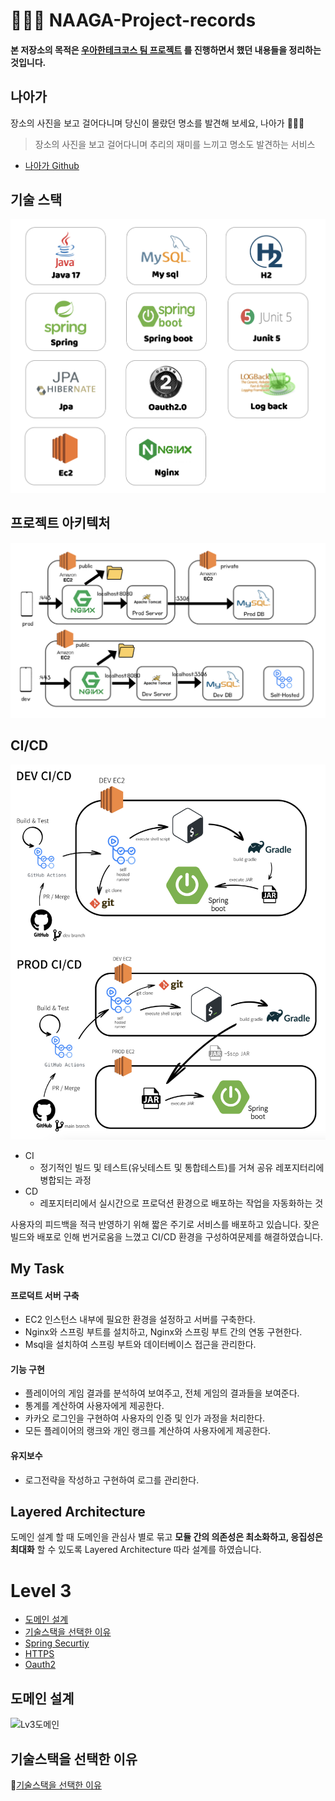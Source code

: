 # 🚶🏻‍♀️ NAAGA-Project-records
#### 본 저장소의 목적은 [우아한테크코스 팀 프로젝트](https://github.com/woowacourse-teams) 를 진행하면서 했던 내용들을 정리하는 것입니다.  

## 나아가 
장소의 사진을 보고 걸어다니며 당신이 몰랐던 명소를 발견해 보세요, 나아가 🚶🏻‍♀️

> 장소의 사진을 보고 걸어다니며 추리의 재미를 느끼고 명소도 발견하는 서비스

- [나아가 Github](https://github.com/woowacourse-teams/2023-naaga)

## 기술 스택
![stack](images/stack.png)

## 프로젝트 아키텍처
![project_architectures](images/project_architectures.png)
## CI/CD
![CICD](images/CICD.png)
- CI
    - 정기적인 빌드 및 테스트(유닛테스트 및 통합테스트)를 거쳐 공유 레포지터리에 병합되는 과정
- CD
    - 레포지터리에서 실시간으로 프로덕션 환경으로 배포하는 작업을 자동화하는 것     

사용자의 피드백을 적극 반영하기 위해 짧은 주기로 서비스를 배포하고 있습니다.
잦은 빌드와 배포로 인해 번거로움을 느꼈고 CI/CD 환경을 구성하여문제를 해결하였습니다.

## My Task
#### 프로덕트 서버 구축
- EC2 인스턴스 내부에 필요한 환경을 설정하고 서버를 구축한다.
- Nginx와 스프링 부트를 설치하고, Nginx와 스프링 부트 간의 연동 구현한다.
- Msql을 설치하여 스프링 부트와 데이터베이스 접근을 관리한다.

#### 기능 구현
- 플레이어의 게임 결과를 분석하여 보여주고, 전체 게임의 결과들을 보여준다.
- 통계를 계산하여 사용자에게 제공한다.
- 카카오 로그인을 구현하여 사용자의 인증 및 인가 과정을 처리한다.
- 모든 플레이어의 랭크와 개인 랭크를 계산하여 사용자에게 제공한다.

#### 유지보수
- 로그전략을 작성하고 구현하여 로그를 관리한다.

## Layered Architecture
도메인 설계 할 때 도메인을 관심사 별로 묶고 **모듈 간의 의존성은 최소화하고, 응집성은 최대화** 할 수 있도록 Layered Architecture 따라 설계를 하였습니다.



# Level 3
  * [도메인 설계](#도메인-설계)
  * [기술스택을 선택한 이유](#기술스택을-선택한-이유)
  * [Spring Securtiy](#spring-securtiy)
  * [HTTPS](#https)
  * [Oauth2](#oauth2)
  
    
## 도메인 설계
![Lv3도메인](images/Lv3_domain.png) 

## 기술스택을 선택한 이유

🤵[기술스택을 선택한 이유](TroubleShoot.md)


